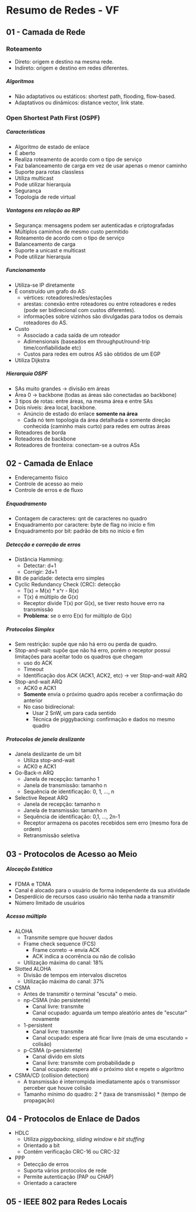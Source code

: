 # Resumo de Redes - VF

## 01 - Camada de Rede

### Roteamento

- Direto: origem e destino na mesma rede.
- Indireto: origem e destino em redes diferentes.

##### Algoritmos

- Não adaptativos ou estáticos: shortest path, flooding, flow-based.
- Adaptativos ou dinâmicos: distance vector, link state.

### Open Shortest Path First (OSPF)

##### Características

- Algoritmo de estado de enlace
- É aberto
- Realiza roteamento de acordo com o tipo de serviço
- Faz balanceamento de carga em vez de usar apenas o menor caminho
- Suporte para rotas classless
- Utiliza multicast
- Pode utilizar hierarquia
- Segurança
- Topologia de rede virtual

##### Vantagens em relação ao RIP

- Segurança: mensagens podem ser autenticadas e criptografadas
- Múltiplos caminhos de mesmo custo permitido
- Roteamento de acordo com o tipo de serviço
- Balanceamento de carga
- Suporte a unicast e multicast
- Pode utilizar hierarquia

##### Funcionamento

- Utiliza-se IP diretamente
- É construído um grafo do AS:
  - vértices: roteadores/redes/estações
  - arestas: conexão entre roteadores ou entre roteadores e redes (pode ser
      bidirecional com custos diferentes).
  - informações sobre vizinhos são divulgadas para todos os demais roteadores
      do AS.
- Custo
  - Associado a cada saída de um roteador
  - Adimensionais (baseados em throughput/round-trip time/confiabilidade etc)
  - Custos para redes em outros AS são obtidos de um EGP
- Utiliza Dijkstra

##### Hierarquia OSPF

- SAs muito grandes -> divisão em áreas
- Área 0 -> backbone (todas as áreas são conectadas ao backbone)
- 3 tipos de rotas: entre áreas, na mesma área e entre SAs
- Dois níveis: área local, backbone.
  - Anúncio de estado do enlace **somente na área**
  - Cada nó tem topologia da área detalhada e somente direção conhecida (caminho
      mais curto) para redes em outras áreas
- Roteadores de borda
- Roteadores de backbone
- Roteadores de fronteira: conectam-se a outros ASs

## 02 - Camada de Enlace

- Endereçamento físico
- Controle de acesso ao meio
- Controle de erros e de fluxo

##### Enquadramento

- Contagem de caracteres: qnt de caracteres no quadro
- Enquadramento por caractere: byte de flag no inicio e fim
- Enquadramento por bit: padrão de bits no início e fim

##### Detecção e correção de erros

- Distância Hamming:
  - Detectar: d+1
  - Corrigir: 2d+1
- Bit de paridade: detecta erro simples
- Cyclic Redundancy Check (CRC): detecção
  - T(x) = M(x) * x^r - R(x)
  - T(x) é múltiplo de G(x)
  - Receptor divide T(x) por G(x), se tiver resto houve erro na transmissão
  - **Problema**: se o erro E(x) for múltiplo de G(x)

##### Protocolos Simplex

- Sem restrição: supõe que não há erro ou perda de quadro.
- Stop-and-wait: supõe que não há erro, porém o receptor possui limitações para
    aceitar todo os quadros que chegam
  - uso do ACK
  - Timeout
  - Identificação dos ACK (ACK1, ACK2, etc) -> ver Stop-and-wait ARQ
- Stop-and-wait ARQ
  - ACK0 e ACK1
  - **Somente** envia o próximo quadro após receber a confirmação do anterior
  - No caso bidirecional:
    - Usar 2 SnW, um para cada sentido
    - Técnica de piggybacking: confirmação e dados no mesmo quadro

##### Protocolos de janela deslizante

- Janela deslizante de um bit
  - Utiliza stop-and-wait
  - ACK0 e ACK1
- Go-Back-n ARQ
  - Janela de recepção: tamanho 1
  - Janela de transmissão: tamanho n
  - Sequência de identificação: 0, 1, ..., n
- Selective Repeat ARQ
  - Janela de recepção: tamanho n
  - Janela de transmissão: tamanho n
  - Sequência de identificação: 0,1, ..., 2n-1
  - Receptor armazena os pacotes recebidos sem erro (mesmo fora de ordem)
  - Retransmissão seletiva

## 03 - Protocolos de Acesso ao Meio

##### Alocação Estática

- FDMA e TDMA
- Canal é alocado para o usuário de forma independente da sua atividade
- Desperdício  de recursos caso usuário não tenha nada a transmitir
- Número limitado de usuários

##### Acesso múltiplo

- ALOHA
  - Transmite sempre que houver dados
  - Frame check sequence (FCS)
    - Frame correto -> envia ACK
    - ACK indica a ocorrência ou não de colisão
  - Utilização máxima do canal: 18%
- Slotted ALOHA
  - Divisão de tempos em intervalos discretos
  - Utilização máxima do canal: 37%
- CSMA
  - Antes de transmitir o terminal "escuta" o meio.
  - np-CSMA (não persistente)
    - Canal livre: transmite
    - Canal ocupado: aguarda um tempo aleatório antes de "escutar" novamente
  - 1-persistent
    - Canal livre: transmite
    - Canal ocupado: espera até ficar livre (mais de uma escutando = colisão)
  - p-CSMA (p-persistente)
    - Canal divido em slots
    - Canal livre: transmite com probabilidade p
    - Canal ocupado: espera até o próximo slot e repete o algoritmo
- CSMA/CD (collision detection)
  - A transmissão é interrompida imediatamente após o transmissor perceber que
      houve colisão
  - Tamanho mínimo do quadro: 2 * (taxa de transmissão) * (tempo de propagação)

## 04 - Protocolos de Enlace de Dados

- HDLC
  - Utiliza _piggybacking_, _sliding window_ e _bit stuffing_
  - Orientado a bit
  - Contém verificação CRC-16 ou CRC-32
- PPP
  - Detecção de erros
  - Suporta vários protocolos de rede
  - Permite autenticação (PAP ou CHAP)
  - Orientado a caractere

## 05 - IEEE 802 para Redes Locais


